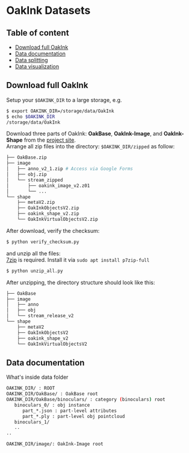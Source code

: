# OakInk Datasets

## Table of content

- [Download full OakInk](#download-full-oakink)
- [Data documentation](data_doc.md)
- [Data splitting](processing.md)
- [Data visualization](visualize.md)


## Download full OakInk 
Setup your `$OAKINK_DIR` to a large storage, e.g.
```bash
$ export OAKINK_DIR=/storage/data/OakInk
$ echo $OAKINK_DIR
/storage/data/OakInk
``` 

Download three parts of OakInk: **OakBase**, **OakInk-Image**, and **OakInk-Shape** from the [project site](http://www.oakink.net).  
Arrange all zip files into the directory: `$OAKINK_DIR/zipped` as follow:

```bash
├── OakBase.zip
├── image
│   ├── anno_v2_1.zip # Access via Google Forms
│   ├── obj.zip
│   └── stream_zipped
│       ├── oakink_image_v2.z01
│       └── ...
└── shape
    ├── metaV2.zip
    ├── OakInkObjectsV2.zip
    ├── oakink_shape_v2.zip
    └── OakInkVirtualObjectsV2.zip
```
After download, verify the checksum:
```bash
$ python verify_checksum.py
```
and unzip all the files:  
[7zip](https://www.7-zip.org/download.html) is required. Install it via `sudo apt install p7zip-full`

```bash
$ python unzip_all.py
```

After unzipping, the directory structure should look like this:
```bash
├── OakBase
├── image
│   ├── anno
│   ├── obj
│   └── stream_release_v2
└── shape
    ├── metaV2
    ├── OakInkObjectsV2
    ├── oakink_shape_v2
    └── OakInkVirtualObjectsV2
```


## Data documentation

What's inside data folder
```bash
OAKINK_DIR/ : ROOT
OAKINK_DIR/OakBase/ : OakBase root
OAKINK_DIR/OakBase/binoculars/ : category (binoculars) root
   binoculars_0/ : obj instance
      part_*.json : part-level attributes
      part_*.ply : part-level obj pointcloud
   binoculars_1/
   ..                
..

OAKINK_DIR/image/: OakInk-Image root





```